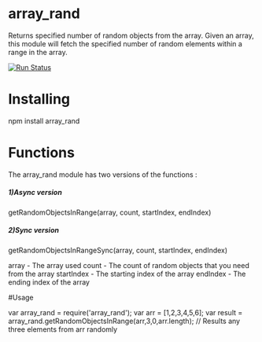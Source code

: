 # array_rand
Returns specified number of random objects from the array. Given an array, this module will fetch the specified number of random elements within a range in the array.

[![Run Status](https://api.shippable.com/projects/57b87f991419e20f001a4267/badge?branch=master)](https://app.shippable.com/projects/57b87f991419e20f001a4267)

# Installing
npm install array_rand

# Functions
The array_rand module has two versions of the functions :
<h5>1)Async version</h5>
 getRandomObjectsInRange(array, count, startIndex, endIndex)
<h5>2)Sync version</h5>
 getRandomObjectsInRangeSync(array, count, startIndex, endIndex)
 
 array - The array used
 count - The count of random objects that you need from the array
 startIndex - The starting index of the array
 endIndex - The ending index of the array
 
 #Usage
 
var array_rand = require('array_rand');
var arr = [1,2,3,4,5,6];
var result = array_rand.getRandomObjectsInRange(arr,3,0,arr.length);
// Results any three elements from arr randomly

